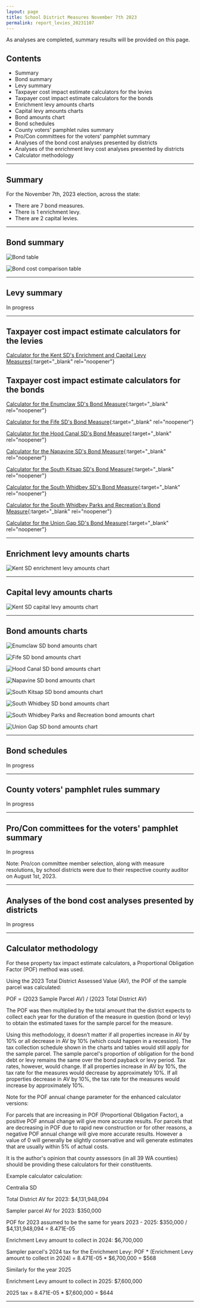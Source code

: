 ```yaml
---
layout: page
title: School District Measures November 7th 2023
permalink: report_levies_20231107
---
```


As analyses are completed, summary results will be provided on this page.

## Contents
- Summary
- Bond summary
- Levy summary
- Taxpayer cost impact estimate calculators for the levies
- Taxpayer cost impact estimate calculators for the bonds
- Enrichment levy amounts charts
- Capital levy amounts charts
- Bond amounts chart
- Bond schedules
- County voters' pamphlet rules summary
- Pro/Con committees for the voters' pamphlet summary
- Analyses of the bond cost analyses presented by districts
- Analyses of the enrichment levy cost analyses presented by districts
- Calculator methodology

___

## Summary
For the November 7th, 2023 election, across the state:
- There are 7 bond measures.
- There is 1 enrichment levy.
- There are 2 capital levies.


___

## Bond summary

![Bond table](pagesManual/LeviesReport/20231107/BondSummary.jpg "Bond table")

![Bond cost comparison table](pagesManual/LeviesReport/20231107/BondCostComparison.jpg "Bond comparison table")

___

## Levy summary

In progress

___

## Taxpayer cost impact estimate calculators for the levies

[Calculator for the Kent SD's Enrichment and Capital Levy Measures](calculator_kent_20231107_enhanced){:target="_blank" rel="noopener"}

## Taxpayer cost impact estimate calculators for the bonds

[Calculator for the Enumclaw SD's Bond Measure](calculator_enumclaw_20231107_enhanced){:target="_blank" rel="noopener"}

[Calculator for the Fife SD's Bond Measure](calculator_fife_20231107_enhanced){:target="_blank" rel="noopener"}

[Calculator for the Hood Canal SD's Bond Measure](calculator_hood_canal_20231107_enhanced){:target="_blank" rel="noopener"}

[Calculator for the Napavine SD's Bond Measure](calculator_napavine_20231107_enhanced){:target="_blank" rel="noopener"}

[Calculator for the South Kitsap SD's Bond Measure](calculator_south_kitsap_20231107_enhanced){:target="_blank" rel="noopener"}

[Calculator for the South Whidbey SD's Bond Measure](calculator_south_whidbey_20231107_enhanced){:target="_blank" rel="noopener"}

[Calculator for the South Whidbey Parks and Recreation's Bond Measure](calculator_south_whidbey_parks_and_recreation_20231107_enhanced){:target="_blank" rel="noopener"}

[Calculator for the Union Gap SD's Bond Measure](calculator_union_gap_20231107_enhanced){:target="_blank" rel="noopener"}


___

## Enrichment levy amounts charts

![Kent SD enrichment levy amounts chart](pagesManual/LeviesReport/20231107/KentEnrichment.png "Kent SD enrichment levy amounts chart")

___


## Capital levy amounts charts

![Kent SD capital levy amounts chart](pagesManual/LeviesReport/20231107/KentCapital.png "Kent SD capital levy amounts chart")

___

## Bond amounts charts

![Enumclaw SD bond amounts chart](pagesManual/LeviesReport/20231107/Enumclaw.png "Enumclaw SD bond amounts chart")

![Fife SD bond amounts chart](pagesManual/LeviesReport/20231107/Fife.png "Fife SD bond amounts chart")

![Hood Canal SD bond amounts chart](pagesManual/LeviesReport/20231107/HoodCanal.png "Hood Canal SD bond amounts chart")

![Napavine SD bond amounts chart](pagesManual/LeviesReport/20231107/Napavine.png "Napavine SD bond amounts chart")

![South Kitsap SD bond amounts chart](pagesManual/LeviesReport/20231107/SouthKitsap.png "South Kitsap SD bond amounts chart")

![South Whidbey SD bond amounts chart](pagesManual/LeviesReport/20231107/SouthWhidbey.png "South Whidbey SD bond amounts chart")

![South Whidbey Parks and Recreation bond amounts chart](pagesManual/LeviesReport/20231107/SouthWhidbeyParksandRecreation.png "South Whidbey Parks and Recreation bond amounts chart")

![Union Gap SD bond amounts chart](pagesManual/LeviesReport/20231107/UnionGap.png "Union Gap SD bond amounts chart")


___

## Bond schedules

In progress

___

## County voters' pamphlet rules summary

In progress

___

## Pro/Con committees for the voters' pamphlet summary

In progress

Note: Pro/con committee member selection, along with measure resolutions, by school districts were due to their respective county auditor on August 1st, 2023.

___


## Analyses of the bond cost analyses presented by districts

In progress

___

## Calculator methodology

For these property tax impact estimate calculators, a Proportional Obligation Factor (POF) method was used.

Using the 2023 Total District Assessed Value (AV), the POF of the sample parcel was calculated:

POF = (2023 Sample Parcel AV) / (2023 Total District AV)

The POF was then multiplied by the total amount that the district expects to collect each year for the duration of the measure in question (bond or levy) 
to obtain the estimated taxes for the sample parcel for the measure.

Using this methodology, it doesn’t matter if all properties increase in AV by 10% or all decrease in AV by 10% (which could happen in a recession). 
The tax collection schedule shown in the charts and tables would still apply for the sample parcel. The sample parcel's proportion of obligation for the bond debt 
or levy remains the same over the bond payback or levy period. Tax rates, however, would change. If all properties increase in AV by 10%, the tax rate for the measures would 
decrease by approximately 10%. If all properties decrease in AV by 10%, the tax rate for the measures would increase by approximately 10%.

Note for the POF annual change parameter for the enhanced calculator versions:

For parcels that are increasing in POF (Proportional Obligation Factor), a positive POF annual change will give more accurate results. 
For parcels that are decreasing in POF due to rapid new construction or for other reasons, a negative POF annual change will give more accurate results. 
However a value of 0 will generally be slightly conservative and will generate estimates that are usually within 5% of actual costs. 

It is the author's opinion that county assessors (in all 39 WA counties) should be providing these calculators for their constituents. 

Example calculator calculation:

Centralia SD

Total District AV for 2023: $4,131,948,094

Sampler parcel AV for 2023: $350,000

POF for 2023 assumed to be the same for years 2023 - 2025: $350,000 / $4,131,948,094 = 8.471E-05

Enrichment Levy amount to collect in 2024: $6,700,000

Sampler parcel's 2024 tax for the Enrichment Levy: POF * (Enrichment Levy amount to collect in 2024) = 8.471E-05 * $6,700,000 = $568

Similarly for the year 2025

Enrichment Levy amount to collect in 2025: $7,600,000

2025 tax = 8.471E-05 * $7,600,000 = $644



___


